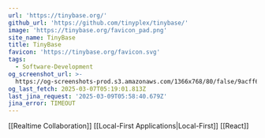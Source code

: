 ```yaml
---
url: 'https://tinybase.org/'
github_url: 'https://github.com/tinyplex/tinybase/'
image: 'https://tinybase.org/favicon_pad.png'
site_name: TinyBase
title: TinyBase
favicon: 'https://tinybase.org/favicon.svg'
tags:
  - Software-Development
og_screenshot_url: >-
  https://og-screenshots-prod.s3.amazonaws.com/1366x768/80/false/9acff6219921c86ad1e6c3aa03103f7ab99b25bec2d7f0e0b983e3960a7193d2.jpeg
og_last_fetch: 2025-03-07T05:19:01.813Z
last_jina_request: '2025-03-09T05:58:40.679Z'
jina_error: TIMEOUT
---
```


[[Realtime Collaboration]]
[[Local-First Applications|Local-First]]
[[React]]
